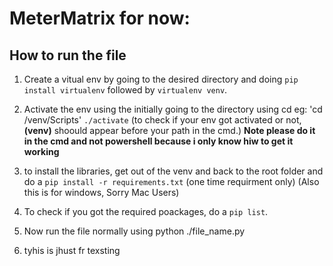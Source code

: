 # MeterMatrix for now:
## How to run the file
1. Create a vitual env by going to the desired directory and doing `pip install virtualenv` followed by `virtualenv venv`.
2. Activate the env using the initially going to the directory using cd
    eg: 'cd <location to git repo>/venv/Scripts'
    `./activate` 
    (to check if your env  got activated or not, **(venv)** shoould appear before your path in the cmd.)
    **Note please do it in the cmd and not powershell because i only know hiw to get it working**
3. to install the libraries, get out of the venv and back to the root folder and do a `pip install -r requirements.txt` (one time requirment only)
    (Also this is for windows, Sorry Mac Users)
4. To check if you got the required poackages, do a `pip list`.
5. Now run the file normally using python ./file_name.py

6. tyhis is jhust fr texsting



